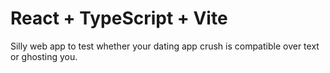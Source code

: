 # React + TypeScript + Vite
Silly web app to test whether your dating app crush is compatible over text or ghosting you. 